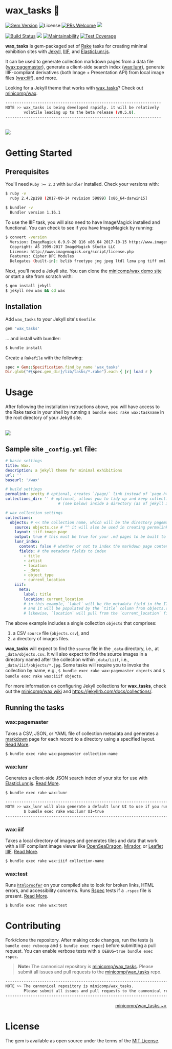 # wax_tasks 🐝
[![Gem Version](https://badge.fury.io/rb/wax_tasks.svg)](https://badge.fury.io/rb/wax_tasks) ![License](https://img.shields.io/badge/license-MIT-yellowgreen.svg) [![PRs Welcome](https://img.shields.io/badge/PRs-welcome-brightgreen.svg?style=flat-square)](http://makeapullrequest.com) [![](http://img.shields.io/badge/docs-rdoc.info-blue.svg)](http://marii.info/wax_tasks/)

[![Build Status](https://travis-ci.org/mnyrop/wax_tasks.svg?branch=rubocop)](https://travis-ci.org/mnyrop/wax_tasks) [![](https://img.shields.io/librariesio/github/mnyrop/wax_tasks.svg)](https://libraries.io/github/mnyrop/wax_tasks) [![Maintainability](https://api.codeclimate.com/v1/badges/5974d49e115dadf9f8df/maintainability)](https://codeclimate.com/github/mnyrop/wax_tasks/maintainability) [![Test Coverage](https://api.codeclimate.com/v1/badges/5974d49e115dadf9f8df/test_coverage)](https://codeclimate.com/github/mnyrop/wax_tasks/test_coverage) 

__wax_tasks__ is gem-packaged set of [Rake](https://ruby.github.io/rake/) tasks for creating minimal exhibition sites with [Jekyll](https://jekyllrb.com/), [IIIF](http://iiif.io), and [ElasticLunr.js](http://elasticlunr.com/).

It can be used to generate collection markdown pages from a data file ([wax:pagemaster](#waxpagemaster)), generate a client-side search index ([wax:lunr](#waxlunr)), generate IIIF-compliant derivatives (both Image + Presentation API) from local image files ([wax:iiif](#waxiiif)), and more.

Looking for a Jekyll theme that works with [wax_tasks]()? Check out [minicomp/wax](https://minicomp.github.io/wax/).

```sh
--------------------------------------------------------------------
NOTE >> wax_tasks is being developed rapidly. it will be relatively 
        volatile leading up to the beta release (v0.5.0).
--------------------------------------------------------------------
```

<br>
<img src="https://raw.githubusercontent.com/minicomp/wiki/master/docs/assets/wax_screen.gif"/>


# Getting Started

## Prerequisites

You'll need `Ruby >= 2.3` with `bundler` installed. Check your versions with:
```bash
$ ruby -v
  ruby 2.4.2p198 (2017-09-14 revision 59899) [x86_64-darwin15]

$ bundler -v
  Bundler version 1.16.1
```

To use the IIIF task, you will also need to have ImageMagick installed and functional. You can check to see if you have ImageMagick by running:
```bash
$ convert -version
  Version: ImageMagick 6.9.9-20 Q16 x86_64 2017-10-15 http://www.imagemagick.org
  Copyright: ÂŠ 1999-2017 ImageMagick Studio LLC
  License: http://www.imagemagick.org/script/license.php
  Features: Cipher DPC Modules
  Delegates (built-in): bzlib freetype jng jpeg ltdl lzma png tiff xml zlib
```

Next, you'll need a Jekyll site. You can clone the [minicomp/wax demo site](https://github.com/minicomp/wax/) or start a site from scratch with:

```sh
$ gem install jekyll
$ jekyll new wax && cd wax
```

## Installation

Add `wax_tasks` to your Jekyll site's `Gemfile`:

```ruby
gem 'wax_tasks'
```

... and install with bundler:

```bash
$ bundle install
```

Create a `Rakefile` with the following:
```ruby
spec = Gem::Specification.find_by_name 'wax_tasks'
Dir.glob("#{spec.gem_dir}/lib/tasks/*.rake").each { |r| load r }
```

# Usage

After following the installation instructions above, you will have access to the Rake tasks in your shell by running `$ bundle exec rake wax:taskname` in the root directory of your Jekyll site.

<br>
<img src="https://media.giphy.com/media/e7OR7qbQjF2ocNVS7V/giphy.gif"/>

## Sample site `_config.yml` file:

```yaml
# basic settings
title: Wax.
description: a jekyll theme for minimal exhibitions
url: ''
baseurl: '/wax'

# build settings
permalink: pretty # optional, creates `/page/` link instead of `page.html` link
collections_dir: '' # optional, allows you to tidy up and keep collections
                       # (see below) inside a directory (as of jekyll 3.7)

# wax collection settings
collections:
  objects: # << the collection name, which will be the directory pagemaster makes
    source: objects.csv # ^^ it will also be used in creating permalinks for the pages
    layout: iiif-image-page
    output: true # this must be true for your .md pages to be built to html!
    lunr_index:
      content: false # whether or not to index the markdown page content (below the YAML)
      fields: # the metadata fields to index
        - title
        - artist
        - location
        - _date
        - object_type
        - current_location
    iiif:
      meta:
        label: title
        location: current_location
        # in this example, `label` will be the metadata field in the IIIF manifest,
        # and it will be populated by the `title` column from objects.csv;
        # likewise, `location` will pull from the `current_location` field.
```

The above example includes a single collection `objects` that comprises:
1. a CSV `source` file (`objects.csv`), and
2. a directory of images files.

__wax_tasks__ will expect to find the `source` file in the `_data` directory, i.e., at `_data/objects.csv`. It will also expect to find the source images in a directory named after the collection within `_data/iiif`, i.e., `_data/iiif/objects/*.jpg`. Some tasks will require you to invoke the collection by name, e.g., `$ bundle exec rake wax:pagemaster objects` and `$ bundle exec rake wax:iiif objects`.

For more information on configuring Jekyll collections for __wax_tasks__, check out the [minicomp/wax wiki](https://minicomp.github.io/wiki/#/wax/) and <https://jekyllrb.com/docs/collections/>.

## Running the tasks

### wax:pagemaster

Takes a CSV, JSON, or YAML file of collection metadata and generates a [markdown](https://daringfireball.net/projects/markdown/syntax) page for each record to a directory using a specified layout. [Read More](https://minicomp.github.io/wiki/#/wax/tasks/pagemaster?id=top).

`$ bundle exec rake wax:pagemaster collection-name`

### wax:lunr

Generates a client-side JSON search index of your site for use with [ElasticLunr.js](http://elasticlunr.com/). [Read More](https://minicomp.github.io/wiki/#/wax/tasks/lunr?id=top).

`$ bundle exec rake wax:lunr`

```sh
------------------------------------------------------------------------
NOTE >> wax_lunr will also generate a default lunr UI to use if you run:
        $ bundle exec rake wax:lunr UI=true
------------------------------------------------------------------------
```

### wax:iiif

Takes a local directory of images and generates tiles and data that work with a IIIF compliant image viewer like [OpenSeaDragon](https://openseadragon.github.io/), [Mirador](http://projectmirador.org/), or [Leaflet IIIF](https://github.com/mejackreed/Leaflet-IIIF). [Read More](https://minicomp.github.io/wiki/#/wax/tasks/iiif?id=top).

`$ bundle exec rake wax:iiif collection-name`

### wax:test

Runs [`htmlproofer`](https://github.com/gjtorikian/html-proofer) on your compiled site to look for broken links, HTML errors, and accessibility concerns. Runs [Rspec](http://rspec.info/) tests if a `.rspec` file is present. [Read More](https://minicomp.github.io/wiki/#/wax/tasks/test?id=top).

`$ bundle exec rake wax:test`

# Contributing

Fork/clone the repository. After making code changes, run the tests (`$ bundle exec rubocop` and `$ bundle exec rspec`) before submitting a pull request. You can enable verbose tests with `$ DEBUG=true bundle exec rspec`.

> __Note:__ The cannonical repository is [minicomp/wax_tasks](https://github.com/minicomp/wax_tasks/). Please submit all issues and pull requests to the [minicomp/wax_tasks](https://github.com/minicomp/wax_tasks/) repo.


```sh
---------------------------------------------------------------------------
NOTE >> The cannonical repository is minicomp/wax_tasks. 
        Please submit all issues and pull requests to the cannonical repo.
---------------------------------------------------------------------------
```
<p align="right"><a href='https://github.com/minicomp/wax_tasks/'>minicomp/wax_tasks ~></a></p>

# License

The gem is available as open source under the terms of the [MIT License](LICENSE).

